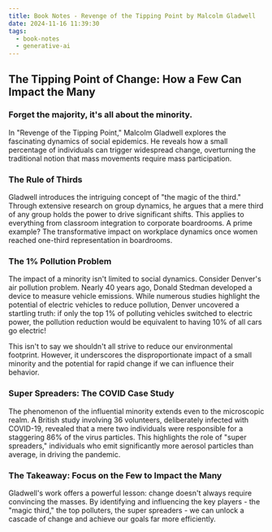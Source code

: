 ```yaml
---
title: Book Notes - Revenge of the Tipping Point by Malcolm Gladwell
date: 2024-11-16 11:39:30
tags:
  - book-notes
  - generative-ai
---
```


## The Tipping Point of Change: How a Few Can Impact the Many

### Forget the majority, it's all about the minority.

In "Revenge of the Tipping Point," Malcolm Gladwell explores the fascinating dynamics of social epidemics. He reveals how a small percentage of individuals can trigger widespread change, overturning the traditional notion that mass movements require mass participation.

### The Rule of Thirds

Gladwell introduces the intriguing concept of "the magic of the third." Through extensive research on group dynamics, he argues that a mere third of any group holds the power to drive significant shifts. This applies to everything from classroom integration to corporate boardrooms. A prime example? The transformative impact on workplace dynamics once women reached one-third representation in boardrooms.

### The 1% Pollution Problem

The impact of a minority isn't limited to social dynamics. Consider Denver's air pollution problem. Nearly 40 years ago, Donald Stedman developed a device to measure vehicle emissions. While numerous studies highlight the potential of electric vehicles to reduce pollution, Denver uncovered a startling truth: if only the top 1% of polluting vehicles switched to electric power, the pollution reduction would be equivalent to having 10% of all cars go electric!

This isn't to say we shouldn't all strive to reduce our environmental footprint. However, it underscores the disproportionate impact of a small minority and the potential for rapid change if we can influence their behavior.

### Super Spreaders: The COVID Case Study

The phenomenon of the influential minority extends even to the microscopic realm. A British study involving 36 volunteers, deliberately infected with COVID-19, revealed that a mere two individuals were responsible for a staggering 86% of the virus particles. This highlights the role of "super spreaders," individuals who emit significantly more aerosol particles than average, in driving the pandemic.

### The Takeaway: Focus on the Few to Impact the Many

Gladwell's work offers a powerful lesson: change doesn't always require convincing the masses. By identifying and influencing the key players - the "magic third," the top polluters, the super spreaders - we can unlock a cascade of change and achieve our goals far more efficiently.
